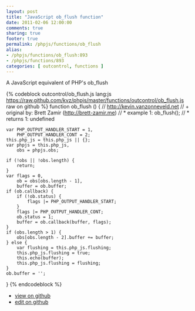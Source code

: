 ```yaml
---
layout: post
title: "JavaScript ob_flush function"
date: 2011-02-06 12:00:00
comments: true
sharing: true
footer: true
permalink: /phpjs/functions/ob_flush
alias:
- /phpjs/functions/ob_flush:893
- /phpjs/functions/893
categories: [ outcontrol, functions ]
---
```

A JavaScript equivalent of PHP's ob_flush
<!-- more -->
{% codeblock outcontrol/ob_flush.js lang:js https://raw.github.com/kvz/phpjs/master/functions/outcontrol/ob_flush.js raw on github %}
function ob_flush () {
    // http://kevin.vanzonneveld.net
    // +   original by: Brett Zamir (http://brett-zamir.me)
    // *     example 1: ob_flush();
    // *     returns 1: undefined

    var PHP_OUTPUT_HANDLER_START = 1,
        PHP_OUTPUT_HANDLER_CONT = 2;
    this.php_js = this.php_js || {};
    var phpjs = this.php_js,
        obs = phpjs.obs;

    if (!obs || !obs.length) {
        return;
    }
    var flags = 0,
        ob = obs[obs.length - 1],
        buffer = ob.buffer;
    if (ob.callback) {
        if (!ob.status) {
            flags |= PHP_OUTPUT_HANDLER_START;
        }
        flags |= PHP_OUTPUT_HANDLER_CONT;
        ob.status = 1;
        buffer = ob.callback(buffer, flags);
    }
    if (obs.length > 1) {
        obs[obs.length - 2].buffer += buffer;
    } else {
        var flushing = this.php_js.flushing;
        this.php_js.flushing = true;
        this.echo(buffer);
        this.php_js.flushing = flushing;
    }
    ob.buffer = '';
}
{% endcodeblock %}
<ul>
 <li><a href="https://github.com/kvz/phpjs/blob/master/functions/outcontrol/ob_flush.js">view on github</a></li>
 <li><a href="https://github.com/kvz/phpjs/edit/master/functions/outcontrol/ob_flush.js">edit on github</a></li>
</ul>
